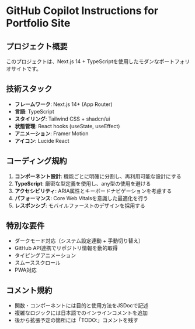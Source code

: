 # GitHub Copilot Instructions for Portfolio Site

<!-- Use this file to provide workspace-specific custom instructions to Copilot. For more details, visit https://code.visualstudio.com/docs/copilot/copilot-customization#_use-a-githubcopilotinstructionsmd-file -->

## プロジェクト概要

このプロジェクトは、Next.js 14 + TypeScriptを使用したモダンなポートフォリオサイトです。

## 技術スタック

- **フレームワーク**: Next.js 14+ (App Router)
- **言語**: TypeScript
- **スタイリング**: Tailwind CSS + shadcn/ui
- **状態管理**: React hooks (useState, useEffect)
- **アニメーション**: Framer Motion
- **アイコン**: Lucide React

## コーディング規約

1. **コンポーネント設計**: 機能ごとに明確に分割し、再利用可能な設計にする
2. **TypeScript**: 厳密な型定義を使用し、any型の使用を避ける
3. **アクセシビリティ**: ARIA属性とキーボードナビゲーションを考慮する
4. **パフォーマンス**: Core Web Vitalsを意識した最適化を行う
5. **レスポンシブ**: モバイルファーストのデザインを採用する

## 特別な要件

- ダークモード対応（システム設定連動 + 手動切り替え）
- GitHub API連携でリポジトリ情報を動的取得
- タイピングアニメーション
- スムーススクロール
- PWA対応

## コメント規約

- 関数・コンポーネントには目的と使用方法をJSDocで記述
- 複雑なロジックには日本語でのインラインコメントを追加
- 後から拡張予定の箇所には「TODO:」コメントを残す
